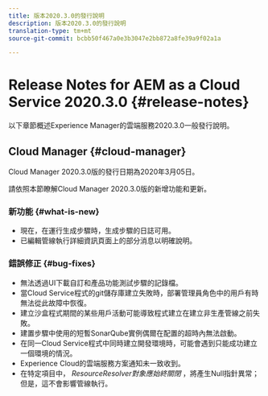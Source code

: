 ```yaml
---
title: 版本2020.3.0的發行說明
description: 版本2020.3.0的發行說明
translation-type: tm+mt
source-git-commit: bcbb50f467a0e3b3047e2bb872a8fe39a9f02a1a

---
```



# Release Notes for AEM as a Cloud Service 2020.3.0 {#release-notes}

以下章節概述Experience Manager的雲端服務2020.3.0一般發行說明。

## Cloud Manager {#cloud-manager}

Cloud Manager 2020.3.0版的發行日期為2020年3月05日。

請依照本節瞭解Cloud Manager 2020.3.0版的新增功能和更新。

### 新功能 {#what-is-new}

* 現在，在運行生成步驟時，生成步驟的日誌可用。
* 已編輯管線執行詳細資訊頁面上的部分消息以明確說明。

### 錯誤修正 {#bug-fixes}

* 無法透過UI下載自訂和產品功能測試步驟的記錄檔。
* 當Cloud Service程式的git儲存庫建立失敗時，部署管理員角色中的用戶有時無法從此故障中恢復。
* 建立沙盒程式期間的某些用戶活動可能導致程式建立在建立非生產管線之前失敗。
* 建置步驟中使用的短暫SonarQube實例偶爾在配置的超時內無法啟動。
* 在同一Cloud Service程式中同時建立開發環境時，可能會遇到只能成功建立一個環境的情況。
* Experience Cloud的雲端服務方案通知未一致收到。
* 在特定項目中， *ResourceResolver對象應始終關閉* ，將產生Null指針異常；但是，這不會影響管線執行。

